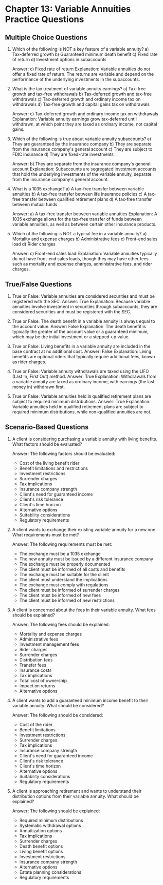 # Chapter 13: Variable Annuities Practice Questions

## Multiple Choice Questions

1. Which of the following is NOT a key feature of a variable annuity?
   a) Tax-deferred growth
   b) Guaranteed minimum death benefit
   c) Fixed rate of return
   d) Investment options in subaccounts

   Answer: c) Fixed rate of return
   Explanation: Variable annuities do not offer a fixed rate of return. The returns are variable and depend on the performance of the underlying investments in the subaccounts.

2. What is the tax treatment of variable annuity earnings?
   a) Tax-free growth and tax-free withdrawals
   b) Tax-deferred growth and tax-free withdrawals
   c) Tax-deferred growth and ordinary income tax on withdrawals
   d) Tax-free growth and capital gains tax on withdrawals

   Answer: c) Tax-deferred growth and ordinary income tax on withdrawals
   Explanation: Variable annuity earnings grow tax-deferred until withdrawn, at which point they are taxed as ordinary income, not capital gains.

3. Which of the following is true about variable annuity subaccounts?
   a) They are guaranteed by the insurance company
   b) They are separate from the insurance company's general account
   c) They are subject to FDIC insurance
   d) They are fixed-rate investments

   Answer: b) They are separate from the insurance company's general account
   Explanation: Subaccounts are segregated investment accounts that hold the underlying investments of the variable annuity, separate from the insurance company's general account.

4. What is a 1035 exchange?
   a) A tax-free transfer between variable annuities
   b) A tax-free transfer between life insurance policies
   c) A tax-free transfer between qualified retirement plans
   d) A tax-free transfer between mutual funds

   Answer: a) A tax-free transfer between variable annuities
   Explanation: A 1035 exchange allows for the tax-free transfer of funds between variable annuities, as well as between certain other insurance products.

5. Which of the following is NOT a typical fee in a variable annuity?
   a) Mortality and expense charges
   b) Administrative fees
   c) Front-end sales load
   d) Rider charges

   Answer: c) Front-end sales load
   Explanation: Variable annuities typically do not have front-end sales loads, though they may have other fees such as mortality and expense charges, administrative fees, and rider charges.

## True/False Questions

1. True or False: Variable annuities are considered securities and must be registered with the SEC.
   Answer: True
   Explanation: Because variable annuities involve investment in securities through subaccounts, they are considered securities and must be registered with the SEC.

2. True or False: The death benefit in a variable annuity is always equal to the account value.
   Answer: False
   Explanation: The death benefit is typically the greater of the account value or a guaranteed minimum, which may be the initial investment or a stepped-up value.

3. True or False: Living benefits in a variable annuity are included in the base contract at no additional cost.
   Answer: False
   Explanation: Living benefits are optional riders that typically require additional fees, known as rider charges.

4. True or False: Variable annuity withdrawals are taxed using the LIFO (Last In, First Out) method.
   Answer: True
   Explanation: Withdrawals from a variable annuity are taxed as ordinary income, with earnings (the last money in) withdrawn first.

5. True or False: Variable annuities held in qualified retirement plans are subject to required minimum distributions.
   Answer: True
   Explanation: Variable annuities held in qualified retirement plans are subject to required minimum distributions, while non-qualified annuities are not.

## Scenario-Based Questions

1. A client is considering purchasing a variable annuity with living benefits. What factors should be evaluated?

   Answer: The following factors should be evaluated:
   - Cost of the living benefit rider
   - Benefit limitations and restrictions
   - Investment restrictions
   - Surrender charges
   - Tax implications
   - Insurance company strength
   - Client's need for guaranteed income
   - Client's risk tolerance
   - Client's time horizon
   - Alternative options
   - Suitability considerations
   - Regulatory requirements

2. A client wants to exchange their existing variable annuity for a new one. What requirements must be met?

   Answer: The following requirements must be met:
   - The exchange must be a 1035 exchange
   - The new annuity must be issued by a different insurance company
   - The exchange must be properly documented
   - The client must be informed of all costs and benefits
   - The exchange must be suitable for the client
   - The client must understand the implications
   - The exchange must comply with regulations
   - The client must be informed of surrender charges
   - The client must be informed of new fees
   - The client must be informed of new restrictions

3. A client is concerned about the fees in their variable annuity. What fees should be explained?

   Answer: The following fees should be explained:
   - Mortality and expense charges
   - Administrative fees
   - Investment management fees
   - Rider charges
   - Surrender charges
   - Distribution fees
   - Transfer fees
   - Insurance costs
   - Tax implications
   - Total cost of ownership
   - Impact on returns
   - Alternative options

4. A client wants to add a guaranteed minimum income benefit to their variable annuity. What should be considered?

   Answer: The following should be considered:
   - Cost of the rider
   - Benefit limitations
   - Investment restrictions
   - Surrender charges
   - Tax implications
   - Insurance company strength
   - Client's need for guaranteed income
   - Client's risk tolerance
   - Client's time horizon
   - Alternative options
   - Suitability considerations
   - Regulatory requirements

5. A client is approaching retirement and wants to understand their distribution options from their variable annuity. What should be explained?

   Answer: The following should be explained:
   - Required minimum distributions
   - Systematic withdrawal options
   - Annuitization options
   - Tax implications
   - Surrender charges
   - Death benefit options
   - Living benefit options
   - Investment restrictions
   - Insurance company strength
   - Alternative options
   - Estate planning considerations
   - Regulatory requirements 